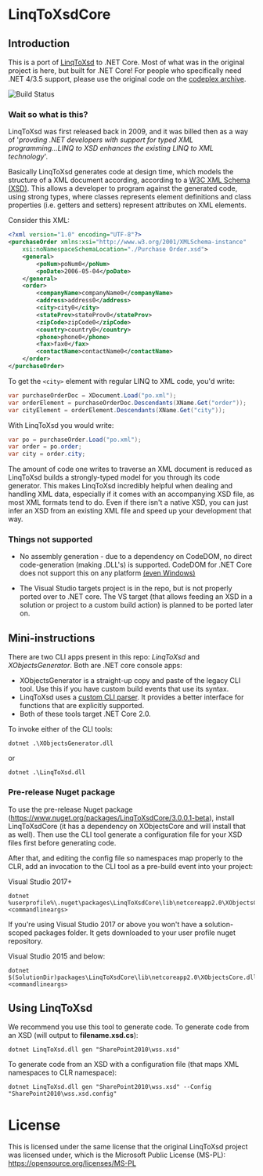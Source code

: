 # LinqToXsdCore
## Introduction
This is a port of [LinqToXsd](https://archive.codeplex.com/?p=linqtoxsd) to .NET Core. Most of what was in the original project is here, but built for .NET Core! For people who specifically need .NET 4/3.5 support, please use the original code on the [codeplex archive](https://archive.codeplex.com/?p=linqtoxsd).

![Build Status](https://dev.azure.com/mamift1/LinqToXsdCore/_apis/build/status/LinqToXsdCore-.NET%20Desktop-CI)

### Wait so what is this?
LinqToXsd was first released back in 2009, and it was billed then as a way of '*provding .NET developers with support for typed XML programming...LINQ to XSD enhances the existing LINQ to XML technology*'.

Basically LinqToXsd generates code at design time, which models the structure of a XML document according, according to a [W3C XML Schema (XSD)](https://www.w3.org/TR/xmlschema11-1/). This allows a developer to program against the generated code, using strong types, where classes represents element definitions and class properties (i.e. getters and setters) represent attributes on XML elements.

Consider this XML:
```XML
<?xml version="1.0" encoding="UTF-8"?>
<purchaseOrder xmlns:xsi="http://www.w3.org/2001/XMLSchema-instance" 
    xsi:noNamespaceSchemaLocation="./Purchase Order.xsd">
    <general>
        <poNum>poNum0</poNum>
        <poDate>2006-05-04</poDate>
    </general>
    <order>
        <companyName>companyName0</companyName>
        <address>address0</address>
        <city>city0</city>
        <stateProv>stateProv0</stateProv>
        <zipCode>zipCode0</zipCode>
        <country>country0</country>
        <phone>phone0</phone>
        <fax>fax0</fax>
        <contactName>contactName0</contactName>
    </order>
</purchaseOrder>
```
To get the `<city>` element with regular LINQ to XML code, you'd write:
```C#
var purchaseOrderDoc = XDocument.Load("po.xml");
var orderElement = purchaseOrderDoc.Descendants(XName.Get("order"));
var cityElement = orderElement.Descendants(XName.Get("city"));
```
With LinqToXsd you would write:
```C#
var po = purchaseOrder.Load("po.xml");
var order = po.order;
var city = order.city;
```

The amount of code one writes to traverse an XML document is reduced as LinqToXsd builds a strongly-typed model for you through its code generator. This makes LinqToXsd incredibly helpful when dealing and handling XML data, especially if it comes with an accompanying XSD file, as most XML formats tend to do. Even if there isn't a native XSD, you can just infer an XSD from an existing XML file and speed up your development that way.

### Things not supported

* No assembly generation - due to a dependency on CodeDOM, no direct code-generation (making .DLL's) is supported. CodeDOM for .NET Core does not support this on any platform [(even Windows)](https://github.com/dotnet/corefx/issues/12180)

* The Visual Studio targets project is in the repo, but is not properly ported over to .NET core. The VS target (that allows feeding an XSD in a solution or project to a custom build action) is planned to be ported later on. 

## Mini-instructions

There are two CLI apps present in this repo: *LinqToXsd* and *XObjectsGenerator*. Both are .NET core console apps:

* XObjectsGenerator is a straight-up copy and paste of the legacy CLI tool. Use this if you have custom build events that use its syntax.
* LinqToXsd uses a [custom CLI parser](https://github.com/commandlineparser/commandline). It provides a better interface for functions that are explicitly supported.
* Both of these tools target .NET Core 2.0.

To invoke either of the CLI tools:
```
dotnet .\XObjectsGenerator.dll
```
or 

```
dotnet .\LinqToXsd.dll
```

### Pre-release Nuget package

To use the pre-release Nuget package (https://www.nuget.org/packages/LinqToXsdCore/3.0.0.1-beta), install LinqToXsdCore (it has a dependency on XObjectsCore and will install that as well). Then use the CLI tool generate a configuration file for your XSD files first before generating code.

After that, and editing the config file so namespaces map properly to the CLR, add an invocation to the CLI tool as a pre-build event into your project:

Visual Studio 2017+
```
dotnet %userprofile%\.nuget\packages\LinqToXsdCore\lib\netcoreapp2.0\XObjectsCore.dll <commandlineargs>
```

If you're using Visual Studio 2017 or above you won't have a solution-scoped packages folder. It gets downloaded to your user profile nuget repository.

Visual Studio 2015 and below:
```
dotnet $(SolutionDir)packages\LinqToXsdCore\lib\netcoreapp2.0\XObjectsCore.dll <commandlineargs>
```

## Using LinqToXsd

We recommend you use this tool to generate code. To generate code from an XSD (will output to **filename.xsd.cs**):
```
dotnet LinqToXsd.dll gen "SharePoint2010\wss.xsd"
```

To generate code from an XSD with a configuration file (that maps XML namespaces to CLR namespace):
```
dotnet LinqToXsd.dll gen "SharePoint2010\wss.xsd" --Config "SharePoint2010\wss.xsd.config"
```

# License
This is licensed under the same license that the original LinqToXsd project was licensed under, which is the Microsoft Public License (MS-PL): https://opensource.org/licenses/MS-PL